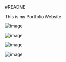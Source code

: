 #README

This is my Portfolio Website  

![image](https://github.com/chantuff/Personal_Portfolio_Website/assets/78155828/3172b36d-0dcc-4af8-b50a-a18b0f5d113c)


![image](https://github.com/chantuff/Personal_Portfolio_Website/assets/78155828/aee2f06c-4dff-481f-ad57-d6792c0a3f45)


![image](https://github.com/chantuff/Personal_Portfolio_Website/assets/78155828/c030b2e2-19f4-47cc-897c-45de0ac3c99d)



![image](https://github.com/chantuff/Personal_Portfolio_Website/assets/78155828/b85a8839-e864-4f95-a259-1055fb4bded3)

